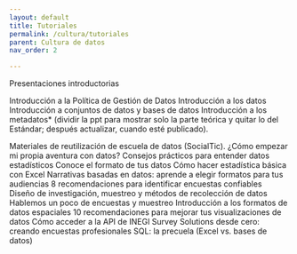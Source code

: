 ```yaml
---
layout: default
title: Tutoriales
permalink: /cultura/tutoriales
parent: Cultura de datos
nav_order: 2

---
```


Presentaciones introductorias 

Introducción a la Política de Gestión de Datos 
Introducción a los datos
Introducción a conjuntos de datos y bases de datos 
Introducción a los metadatos* (dividir la ppt para mostrar solo la parte teórica y quitar lo del Estándar; después actualizar, cuando esté publicado). 

Materiales de reutilización de escuela de datos (SocialTic). 
¿Cómo empezar mi propia aventura con datos? 
Consejos prácticos para entender datos estadísticos
Conoce el formato de tus datos
Cómo hacer estadística básica con Excel 
Narrativas basadas en datos: aprende a elegir formatos para tus audiencias
8 recomendaciones para identificar encuestas confiables 
Diseño de investigación, muestreo y métodos de recolección de datos
Hablemos un poco de encuestas y muestreo
Introducción a los formatos de datos espaciales
10 recomendaciones para mejorar tus visualizaciones de datos
Cómo acceder a la API de INEGI 
Survey Solutions desde cero: creando encuestas profesionales 
SQL: la precuela (Excel vs. bases de datos) 
